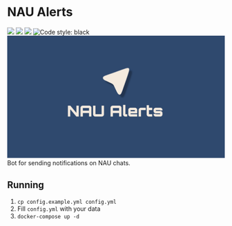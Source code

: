 # NAU Alerts
<a href="#"><img src="https://img.shields.io/github/languages/code-size/naudigital/naualertsbot"/></a>
<a href="#"><img src="https://img.shields.io/github/license/naudigital/naualertsbot"/></a>
<a href="#"><img src="https://img.shields.io/github/commit-activity/m/naudigital/naualertsbot"/></a>
<img src="https://img.shields.io/badge/code%20style-black-000000.svg" alt="Code style: black"></a><br>
![NAU Alerts](assets/banner.jpg)
Bot for sending notifications on NAU chats.

## Running
1. `cp config.example.yml config.yml`
2. Fill `config.yml` with your data
3. `docker-compose up -d`

